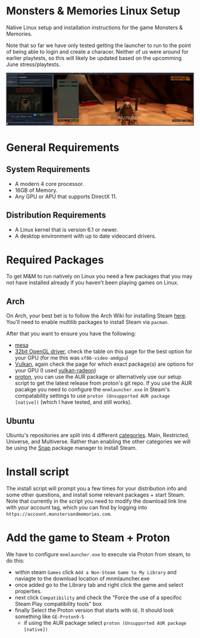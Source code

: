 # Monsters & Memories Linux Setup

Native Linux setup and installation instructions for the game Monsters & Memories.

Note that so far we have only tested getting the launcher to run to the point of being able to login and create a characer. Neither of us were around for earlier playtests, so this will likely be updated based on the upcomming June stress/playtests.

![Launcher running on Arch](launcher-arch.png "Launcher running on Arch")

# General Requirements

## System Requirements 
- A modern 4 core processor. 
- 16GB of Memory.
- Any GPU or APU that supports DirectX 11.

## Distribution Requirements
- A Linux kernel that is version 6.1 or newer.
- A desktop environment with up to date videocard drivers.

# Required Packages

To get M&M to run natively on Linux you need a few packages that you may not have installed already if you haven't been playing games on Linux.

## Arch

On Arch, your best bet is to follow the Arch Wiki for installing Steam [here](https://wiki.archlinux.org/title/steam). You'll need to enable multilib packages to install Steam via `pacman`.

After that you want to ensure you have the following:
- [mesa](https://archlinux.org/packages/extra/x86_64/mesa/)
- [32bit OpenGL driver](https://wiki.archlinux.org/title/Xorg#Driver_installation), check the table on this page for the best option for your GPU (for me this was `xf86-video-amdgpu`)
- [Vulkan](https://wiki.archlinux.org/title/Vulkan#Installation), again check the page for which exact package(s) are options for your GPU (I used [vulkan-radeon](https://archlinux.org/packages/?name=vulkan-radeon))
- [proton](https://aur.archlinux.org/packages/proton), you can use the AUR package or alternatively use our setup script to get the latest release from proton's git repo. If you use the AUR pacakge you need to configure the `mnmlauncher.exe` in Steam's compatability settings to use `proton (Unsupported AUR package [native])` (which I have tested, and still works).

## Ubuntu

Ubuntu's repositories are split into 4 different [categories](https://help.ubuntu.com/community/Repositories). Main, Restricted, Universe, and Multiverse. Rather than enabling the other categories we will be using the [Snap](https://snapcraft.io/) package manager to install Steam.

# Install script

The install script will prompt you a few times for your distribution info and some other questions, and install some relevant packages + start Steam. Note that currently in the script you need to modify the download link line with your account tag, which you can find by logging into `https://account.monstersandmemories.com`.

# Add the game to Steam + Proton

We have to configure `mnmlauncher.exe` to execute via Proton from steam, to do this:
- within steam `Games` click `Add a Non-Steam Game to My Library` and naviagte to the download location of mnmlauncher.exe
- once added go to the Library tab and right click the game and select properties. 
- next click `Compatibility` and check the "Force the use of a specifoc Steam Play compatibility tools" box
- finally Select the Proton version that starts with `GE`. It should look something like `GE-Proton9-5`
  - if using the AUR package select `proton (Unsupported AUR package [native])`
